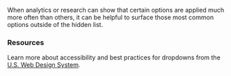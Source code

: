 When analytics or research can show that certain options are applied much more often than others, it can be helpful to surface those most common options outside of the hidden list.

### Resources
Learn more about accessibility and best practices for dropdowns from the [U.S. Web Design System](https://designsystem.digital.gov/components/form-controls/#dropdown).
